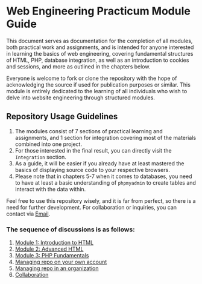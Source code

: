 # Web Engineering Practicum Module Guide

This document serves as documentation for the completion of all modules, both practical work and assignments, and is intended for anyone interested in learning the basics of web engineering, covering fundamental structures of HTML, PHP, database integration, as well as an introduction to cookies and sessions, and more as outlined in the chapters below.

Everyone is welcome to fork or clone the repository with the hope of acknowledging the source if used for publication purposes or similar. This module is entirely dedicated to the learning of all individuals who wish to delve into website engineering through structured modules.

## Repository Usage Guidelines

1. The modules consist of 7 sections of practical learning and assignments, and 1 section for integration covering most of the materials combined into one project.
2. For those interested in the final result, you can directly visit the `Integration` section.
3. As a guide, it will be easier if you already have at least mastered the basics of displaying source code to your respective browsers.
4. Please note that in chapters 5-7 when it comes to databases, you need to have at least a basic understanding of `phpmyadmin` to create tables and interact with the data within.

Feel free to use this repository wisely, and it is far from perfect, so there is a need for further development. For collaboration or inquiries, you can contact via [Email](https://mailto:trustedintelegree@gmail.com).

### The sequence of discussions is as follows:

1. [Module 1: Introduction to HTML](../tes/readme/rdm_module1.md)
2. [Module 2: Advanced HTML](../tes/readme/rdm_module2.md)
3. [Module 3: PHP Fundamentals](../tes/readme/rdm_module3.md)
4. [Managing repo on your own account](03-managing-repo-own-account.md)
5. [Managing repo in an organization](03-managing-repo-own-organization.md)
6. [Collaboration](04-collaboration.md)